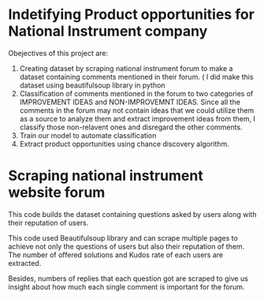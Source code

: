 # Indetifying Product opportunities for National Instrument company 
Obejectives of this project are:

1. Creating dataset by scraping national instrument forum to make a dataset containing comments mentioned in their forum. ( I did make this dataset using beautifulsoup library in python
2. Classification of comments mentioned in the forum to two categories of IMPROVEMENT IDEAS and NON-IMPROVEMNT IDEAS. Since all the comments in the forum may not contain ideas that we could utilize them as a source to analyze them and extract improvement ideas from them, I classify those non-relavent ones and disregard the other comments.
3. Train our model to automate classification 
4. Extract product opportunities using chance discovery algorithm. 

# Scraping national instrument website forum
This code builds the dataset containing questions asked by users along with their reputation of users.

This code used Beautifulsoup library and can scrape multiple pages to achieve not only the questions of users but also their reputation of them. The number of offered solutions and Kudos rate of each users are extracted. 
                                                              
Besides, numbers of replies that each question got are scraped to give us insight about how much each single comment is important for the forum.
